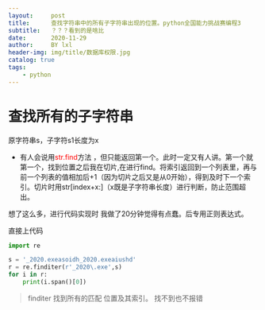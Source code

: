 ```yaml
---
layout:     post
title:      查找字符串中的所有子字符串出现的位置。python全国能力挑战赛编程3
subtitle:   ？？？看到的是啥比
date:       2020-11-29
author:     BY lxl
header-img: img/title/数据库权限.jpg
catalog: true
tags:
    - python
---
```


<style>
    oooo{
        color:red;
    }
</style>




<script src="https://eqcn.ajz.miesnfu.com/wp-content/plugins/wp-3d-pony/live2dw/lib/L2Dwidget.min.js"></script>

  <!--小帅哥：     https://unpkg.com/live2d-widget-model-chitose@1.0.5/assets/chitose.model.json-->
  <!--萌娘：       https://unpkg.com/live2d-widget-model-shizuku@1.0.5/assets/shizuku.model.json-->
  <!--小可爱（女）：https://unpkg.com/live2d-widget-model-koharu@1.0.5/assets/koharu.model.json-->
  <!--小可爱（男）：https://unpkg.com/live2d-widget-model-haruto@1.0.5/assets/haruto.model.json-->
  <!--初音：https://unpkg.com/live2d-widget-model-miku@1.0.5/assets/miku.model.json-->
   <!-- 上边的不同链接显示的是不同的小人，这个可以根据需要来选择 下边的初始化部分，可以修改宽高来修改小人的大小，或者是鼠标移动到小人上的透明度，也可以修改小人在页面出现的位置。 -->

<script>
    /*https://unpkg.com/live2d-widget-model-shizuku@1.0.5/assets/shizuku.model.json*/
    L2Dwidget.init({ "model": { jsonPath:
          "https://unpkg.com/live2d-widget-model-koharu@1.0.5/assets/koharu.model.json",
        "scale": 1 }, "display": { "position": "right", "width": 110, "height": 150,
        "hOffset": 0, "vOffset": -20 }, "mobile": { "show": true, "scale": 0.5 },
      "react": { "opacityDefault": 0.8, "opacityOnHover": 0.1 } });
  </script>

#  查找所有的子字符串

原字符串s，子字符s1长度为x

- 有人会说用<oooo>str.find</oooo>方法 ，但只能返回第一个。此时一定又有人讲。第一个就第一个，找到位置之后我在<ooop>切片</oooo>,在进行find。将索引返回到一个列表里，再与前一个列表的值相加后+1（因为切片之后又是从0开始），得到及时下一个索引。切片时用str[index+x:]（x既是子字符串长度）进行判断，防止范围超出。

想了这么多，进行代码实现时 我做了20分钟觉得有点蠢。后专用正则表达式。

直接上代码

```python
import re

s = '_2020.exeasoidh_2020.exeaiushd'
r = re.finditer(r'_2020\.exe',s)
for i in r:
    print(i.span()[0])
```

>finditer 找到所有的匹配 位置及其索引。 找不到也不报错